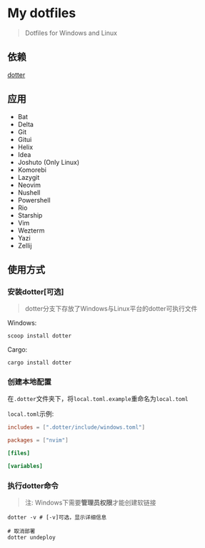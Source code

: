 # My dotfiles

> Dotfiles for Windows and Linux

## 依赖

[dotter](https://github.com/SuperCuber/dotter)

## 应用

- Bat
- Delta
- Git
- Gitui
- Helix
- Idea
- Joshuto (Only Linux)
- Komorebi
- Lazygit
- Neovim
- Nushell
- Powershell
- Rio
- Starship
- Vim
- Wezterm
- Yazi
- Zellij

## 使用方式

### 安装dotter[可选]

> dotter分支下存放了Windows与Linux平台的dotter可执行文件

Windows:

```powershell
scoop install dotter
```

Cargo:

```shell
cargo install dotter
```

### 创建本地配置

在`.dotter`文件夹下，将`local.toml.example`重命名为`local.toml`

`local.toml`示例:

```toml
includes = [".dotter/include/windows.toml"]

packages = ["nvim"]

[files]

[variables]
```

### 执行dotter命令

> 注: Windows下需要**管理员权限**才能创建软链接

```shell
dotter -v # [-v]可选，显示详细信息

# 取消部署
dotter undeploy
```
